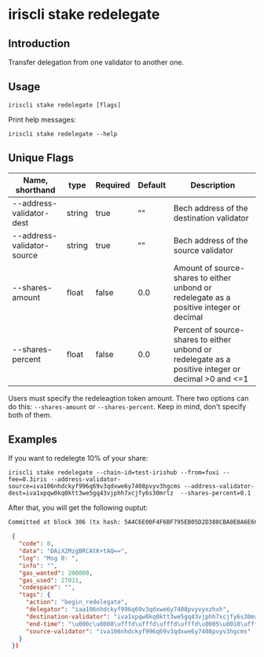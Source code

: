 # iriscli stake redelegate

## Introduction

Transfer delegation from one validator to another one.

## Usage

```
iriscli stake redelegate [flags]
```

Print help messages:

```
iriscli stake redelegate --help
```

## Unique Flags

| Name, shorthand            | type   | Required | Default  | Description                                                         |
| -------------------------- | -----  | -------- | -------- | ------------------------------------------------------------------- |
| --address-validator-dest   | string | true     | ""       | Bech address of the destination validator |
| --address-validator-source | string | true     | ""       | Bech address of the source validator |
| --shares-amount            | float  | false    | 0.0      | Amount of source-shares to either unbond or redelegate as a positive integer or decimal |
| --shares-percent           | float  | false    | 0.0      | Percent of source-shares to either unbond or redelegate as a positive integer or decimal >0 and <=1 |

Users must specify the redeleagtion token amount. There two options can do this: `--shares-amount` or `--shares-percent`. Keep in mind, don't specify both of them.

## Examples

If you want to redelegte 10% of your share:
```
iriscli stake redelegate --chain-id=test-irishub --from=fuxi --fee=0.3iris --address-validator-source=iva106nhdckyf996q69v3qdxwe6y7408pvyv3hgcms --address-validator-dest=iva1xpqw0kq0ktt3we5gq43vjphh7xcjfy6s30mrlz  --shares-percent=0.1
```
After that, you will get the following ouptut:
```txt
Committed at block 306 (tx hash: 5A4C6E00F4F6BF795EB05D2D388CBA0E8A6E6CF17669314B1EE6A31729A22450, response: {Code:0 Data:[] Log:Msg 0:  Info: GasWanted:200000 GasUsed:3398 Tags:[{Key:[97 99 116 105 111 110] Value:[115 101 114 118 105 99 101 45 119 105 116 104 100 114 97 119 45 102 101 101 115] XXX_NoUnkeyedLiteral:{} XXX_unrecognized:[] XXX_sizecache:0} {Key:[99 111 109 112 108 101 116 101 67 111 110 115 117 109 101 100 84 120 70 101 101 45 105 114 105 115 45 97 116 116 111] Value:[34 54 55 57 54 48 48 48 48 48 48 48 48 48 48 48 34] XXX_NoUnkeyedLiteral:{} XXX_unrecognized:[] XXX_sizecache:0}] Codespace: XXX_NoUnkeyedLiteral:{} XXX_unrecognized:[] XXX_sizecache:0})
```

```json
 {
   "code": 0,
   "data": "DAiX2MzgBRCAtK+tAQ==",
   "log": "Msg 0: ",
   "info": "",
   "gas_wanted": 200000,
   "gas_used": 27011,
   "codespace": "",
   "tags": {
     "action": "begin_redelegate",
     "delegator": "iaa106nhdckyf996q69v3qdxwe6y7408pvyvyxzhxh",
     "destination-validator": "iva1xpqw0kq0ktt3we5gq43vjphh7xcjfy6s30mrlz",
     "end-time": "\u000c\u0008\ufffd\ufffd\ufffd\ufffd\u0005\u0010\ufffd\ufffd\ufffd\ufffd\u0001",
     "source-validator": "iva106nhdckyf996q69v3qdxwe6y7408pvyv3hgcms"
   }
 })
```